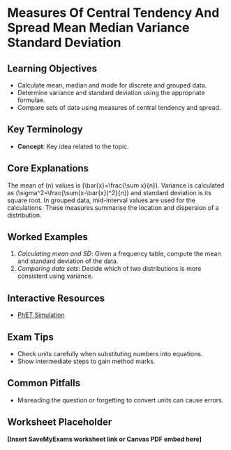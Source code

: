 # Measures Of Central Tendency And Spread Mean Median Variance Standard Deviation

## Learning Objectives
- Calculate mean, median and mode for discrete and grouped data.
- Determine variance and standard deviation using the appropriate formulae.
- Compare sets of data using measures of central tendency and spread.

## Key Terminology
- **Concept**: Key idea related to the topic.

## Core Explanations
The mean of \(n\) values is \(\bar{x}=\frac{\sum x}{n}\).  Variance is calculated as \(\sigma^2=\frac{\sum(x-\bar{x})^2}{n}\) and standard deviation is its square root.  In grouped data, mid-interval values are used for the calculations.  These measures summarise the location and dispersion of a distribution.

## Worked Examples
1. *Calculating mean and SD*: Given a frequency table, compute the mean and standard deviation of the data.
2. *Comparing data sets*: Decide which of two distributions is more consistent using variance.

## Interactive Resources
- [PhET Simulation](https://phet.colorado.edu/)

## Exam Tips
- Check units carefully when substituting numbers into equations.
- Show intermediate steps to gain method marks.

## Common Pitfalls
- Misreading the question or forgetting to convert units can cause errors.

## Worksheet Placeholder
**[Insert SaveMyExams worksheet link or Canvas PDF embed here]**
